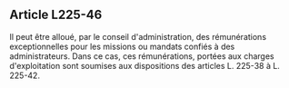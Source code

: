 Article L225-46
----
Il peut être alloué, par le conseil d'administration, des rémunérations
exceptionnelles pour les missions ou mandats confiés à des administrateurs. Dans
ce cas, ces rémunérations, portées aux charges d'exploitation sont soumises aux
dispositions des articles L. 225-38 à L. 225-42.
